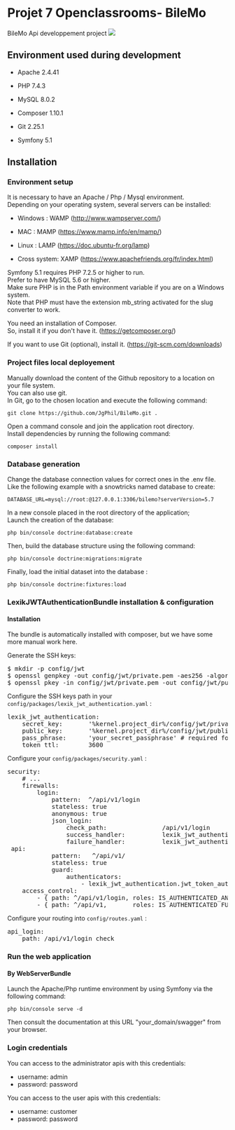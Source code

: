 



<h1>Projet 7 Openclassrooms- BileMo</h1>
    <p>BileMo Api developpement project 
             <a href="https://codeclimate.com/github/JgPhil/BileMo/maintainability"><img src="https://api.codeclimate.com/v1/badges/449883de8d8b0bc1c40a/maintainability" /></a>
    </p>
    <h2>Environment used during development</h2>
    <ul>
        <li>
            <p>Apache 2.4.41</p>
        </li>
        <li>
            <p>PHP 7.4.3</p>
        </li>
        <li>
            <p>MySQL 8.0.2</p>
        </li>
        <li>
            <p>Composer 1.10.1</p>
        </li>
        <li>
            <p>Git 2.25.1</p>
        </li>
        <li>
            <p>Symfony 5.1</p>
        </li>
    </ul>
    <h2>Installation</h2>
    <h3>Environment setup</h3>
    <p>It is necessary to have an Apache / Php / Mysql environment.<br>
        Depending on your operating system, several servers can be installed:</p>
    <ul>
        <li>
            <p>Windows : WAMP (<a href="http://www.wampserver.com/" rel="nofollow">http://www.wampserver.com/</a>)</p>
        </li>
        <li>
            <p>MAC : MAMP (<a href="https://www.mamp.info/en/mamp/" rel="nofollow">https://www.mamp.info/en/mamp/</a>)
            </p>
        </li>
        <li>
            <p>Linux : LAMP (<a href="https://doc.ubuntu-fr.org/lamp" rel="nofollow">https://doc.ubuntu-fr.org/lamp</a>)
            </p>
        </li>
        <li>
            <p>Cross system: XAMP (<a href="https://www.apachefriends.org/fr/index.html"
                    rel="nofollow">https://www.apachefriends.org/fr/index.html</a>)</p>
        </li>
    </ul>
    <p>Symfony 5.1 requires PHP 7.2.5 or higher to run.<br>
        Prefer to have MySQL 5.6 or higher.<br>
        Make sure PHP is in the Path environment variable if you are on a Windows system.<br>
        Note that PHP must have the extension mb_string activated for the slug converter to work.</p>
    <p>You need an installation of Composer.<br>
        So, install it if you don't have it. (<a href="https://getcomposer.org/"
            rel="nofollow">https://getcomposer.org/</a>)</p>
    <p>If you want to use Git (optional), install it. (<a href="https://git-scm.com/downloads"
            rel="nofollow">https://git-scm.com/downloads</a>)</p>
    <h3>Project files local deployement</h3>
    <p>Manually download the content of the Github repository to a location on your file system.<br>
        You can also use git.<br>
        In Git, go to the chosen location and execute the following command:</p>
    <pre><code>git clone https://github.com/JgPhil/BileMo.git .</code></pre>
    <p>Open a command console and join the application root directory.<br>
        Install dependencies by running the following command:</p>
    <pre><code>composer install</code></pre>

<h3>Database generation</h3>
<p>Change the database connection values for correct ones in the .env file.<br>
Like the following example with a snowtricks named database to create:</p>
<pre><code>DATABASE_URL=mysql://root:@127.0.0.1:3306/bilemo?serverVersion=5.7
</code></pre>
<p>In a new console placed in the root directory of the application;<br>
Launch the creation of the database:</p>
<pre><code>php bin/console doctrine:database:create
</code></pre>
<p>Then, build the database structure using the following command:</p>
<pre><code>php bin/console doctrine:migrations:migrate
</code></pre>
<p>Finally, load the initial dataset into the database :</p>
<pre><code>php bin/console doctrine:fixtures:load
</code></pre>

<h3>LexikJWTAuthenticationBundle installation & configuration</h3>
<h4>Installation</h4>
<p>The bundle is automatically installed with composer, but we have some more manual work here.</p>

</a>Generate the SSH keys:</h4>
<div class="highlight highlight-source-shell"><pre>$ mkdir -p config/jwt
$ openssl genpkey -out config/jwt/private.pem -aes256 -algorithm rsa -pkeyopt rsa_keygen_bits:4096
$ openssl pkey -in config/jwt/private.pem -out config/jwt/public.pem -pubout</pre></div>

<p>Configure the SSH keys path in your <code>config/packages/lexik_jwt_authentication.yaml</code> :</p>
<div class="highlight highlight-source-yaml"><pre><span class="pl-ent">lexik_jwt_authentication</span>:
    <span class="pl-ent">secret_key</span>:       <span class="pl-s"><span class="pl-pds">'</span>%kernel.project_dir%/config/jwt/private.pem<span class="pl-pds">'</span></span> <span class="pl-c"><span class="pl-c">#</span> required for token creation</span>
    <span class="pl-ent">public_key</span>:       <span class="pl-s"><span class="pl-pds">'</span>%kernel.project_dir%/config/jwt/public.pem<span class="pl-pds">'</span></span>  <span class="pl-c"><span class="pl-c">#</span> required for token verification</span>
    <span class="pl-ent">pass_phrase</span>:      <span class="pl-s"><span class="pl-pds">'</span>your_secret_passphrase<span class="pl-pds">'</span></span> <span class="pl-c"><span class="pl-c">#</span> required for token creation, usage of an environment variable is recommended</span>
    <span class="pl-ent">token_ttl</span>:        <span class="pl-c1">3600</span></pre></div>
<p>Configure your <code>config/packages/security.yaml</code> :</p>
<div class="highlight highlight-source-yaml"><pre><span class="pl-ent">security</span>:
    <span class="pl-c"><span class="pl-c">#</span> ...</span>    
    <span class="pl-ent">firewalls</span>:
        <span class="pl-ent">login</span>:
            <span class="pl-ent">pattern</span>:  <span class="pl-s">^/api/v1/login</span>
            <span class="pl-ent">stateless</span>: <span class="pl-c1">true</span>
            <span class="pl-ent">anonymous</span>: <span class="pl-c1">true</span>
            <span class="pl-ent">json_login</span>:
                <span class="pl-ent">check_path</span>:               <span class="pl-s">/api/v1/login</span>
                <span class="pl-ent">success_handler</span>:          <span class="pl-s">lexik_jwt_authentication.handler.authentication_success</span>
                <span class="pl-ent">failure_handler</span>:          <span class="pl-s">lexik_jwt_authentication.handler.authentication_failure</span>
 <span class="pl-ent">api</span>:
            <span class="pl-ent">pattern</span>:   <span class="pl-s">^/api/v1/</span>
            <span class="pl-ent">stateless</span>: <span class="pl-c1">true</span>
            <span class="pl-ent">guard</span>:
                <span class="pl-ent">authenticators</span>:
                    - <span class="pl-s">lexik_jwt_authentication.jwt_token_authenticator</span>
    <span class="pl-ent">access_control</span>:
        - <span class="pl-s">{ path: ^/api/v1/login, roles: IS_AUTHENTICATED_ANONYMOUSLY }</span>
        - <span class="pl-s">{ path: ^/api/v1,       roles: IS_AUTHENTICATED_FULLY }</span></pre></div>
<p>Configure your routing into <code>config/routes.yaml</code> :</p>
<div class="highlight highlight-source-yaml"><pre><span class="pl-ent">api_login</span>:
    <span class="pl-ent">path</span>: <span class="pl-s">/api/v1/login_check</span></pre></div>
<h3>Run the web application</h3>
<h4>By WebServerBundle</h4>
<p>Launch the Apache/Php runtime environment by using Symfony via the following command:</p>
<pre><code>php bin/console serve -d
</code></pre>
<p>
Then consult the documentation at this URL "your_domain/swagger" from your browser.
</p>
<h3>Login credentials</h3>
<p>You can access to the administrator apis with this credentials:</p>
<ul>
    <li>username: admin</li>
    <li>password: password</li>
</ul>
<p>You can access to the user apis with this credentials:</p>
<ul>
    <li>username: customer</li>
    <li>password: password</li>
</ul>
